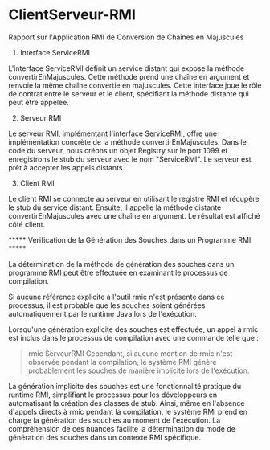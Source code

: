 # ClientServeur-RMI

Rapport sur l'Application RMI de Conversion de Chaînes en Majuscules

1. Interface ServiceRMI

L'interface ServiceRMI définit un service distant qui expose la méthode convertirEnMajuscules. Cette méthode prend une chaîne en argument et renvoie la même chaîne convertie en majuscules. Cette interface joue le rôle de contrat entre le serveur et le client, spécifiant la méthode distante qui peut être appelée.

2. Serveur RMI 

Le serveur RMI, implémentant l'interface ServiceRMI, offre une implémentation concrète de la méthode convertirEnMajuscules. Dans le code du serveur, nous créons un objet Registry sur le port 1099 et enregistrons le stub du serveur avec le nom "ServiceRMI". Le serveur est prêt à accepter les appels distants.

3. Client RMI 

Le client RMI se connecte au serveur en utilisant le registre RMI et récupère le stub du service distant. Ensuite, il appelle la méthode distante convertirEnMajuscules avec une chaîne en argument. Le résultat est affiché côté client.

***** Vérification de la Génération des Souches dans un Programme RMI *****

La détermination de la méthode de génération des souches dans un programme RMI peut être effectuée en examinant le processus de compilation. 

Si aucune référence explicite à l'outil rmic n'est présente dans ce processus, il est probable que les souches soient générées automatiquement par le runtime Java lors de l'exécution.

Lorsqu'une génération explicite des souches est effectuée, un appel à rmic est inclus dans le processus de compilation avec une commande telle que :

> rmic ServeurRMI
Cependant, si aucune mention de rmic n'est observée pendant la compilation, le système RMI génère probablement les souches de manière implicite lors de l'exécution.

La génération implicite des souches est une fonctionnalité pratique du runtime RMI, simplifiant le processus pour les développeurs en automatisant la création des classes de stub. Ainsi, même en l'absence d'appels directs à rmic pendant la compilation, le système RMI prend en charge la génération des souches au moment de l'exécution. La compréhension de ces nuances facilite la détermination du mode de génération des souches dans un contexte RMI spécifique.
